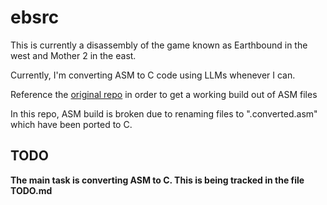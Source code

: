 # ebsrc

This is currently a disassembly of the game known as Earthbound in the west and Mother 2 in the east.

Currently, I'm converting ASM to C code using LLMs whenever I can.

Reference the [original repo](https://github.com/Herringway/ebsrc) in order to get a working build out of ASM files 

In this repo, ASM build is broken due to renaming files to ".converted.asm" which have been ported to C.

## TODO

**The main task is converting ASM to C. This is being tracked in the file TODO.md**